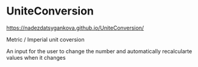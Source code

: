 # UniteConversion


https://nadezdatsygankova.github.io/UniteConversion/

Metric / Imperial unit coversion 

An input for the user to change the number and automatically recalcularte values when it changes 

